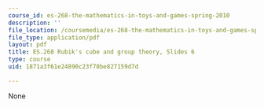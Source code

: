 ```yaml
---
course_id: es-268-the-mathematics-in-toys-and-games-spring-2010
description: ''
file_location: /coursemedia/es-268-the-mathematics-in-toys-and-games-spring-2010/1871a3f61e24890c23f70be827159d7d_MITES_268S10_ses6_slides.pdf
file_type: application/pdf
layout: pdf
title: ES.268 Rubik's cube and group theory, Slides 6
type: course
uid: 1871a3f61e24890c23f70be827159d7d

---
```

None
